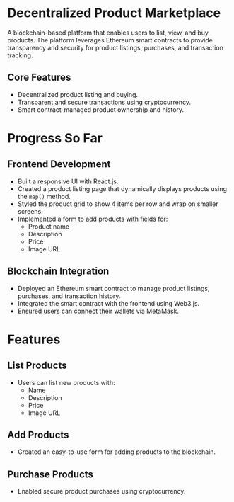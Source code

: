 # Decentralized Product Marketplace

A blockchain-based platform that enables users to list, view, and buy products. The platform leverages Ethereum smart contracts to provide transparency and security for product listings, purchases, and transaction tracking.

## Core Features

- Decentralized product listing and buying.
- Transparent and secure transactions using cryptocurrency.
- Smart contract-managed product ownership and history.

# Progress So Far

## Frontend Development

- Built a responsive UI with React.js.
- Created a product listing page that dynamically displays products using the `map()` method.
- Styled the product grid to show 4 items per row and wrap on smaller screens.
- Implemented a form to add products with fields for:
  - Product name
  - Description
  - Price
  - Image URL

## Blockchain Integration

- Deployed an Ethereum smart contract to manage product listings, purchases, and transaction history.
- Integrated the smart contract with the frontend using Web3.js.
- Ensured users can connect their wallets via MetaMask.

# Features

## List Products

- Users can list new products with:
  - Name
  - Description
  - Price
  - Image URL

## Add Products

- Created an easy-to-use form for adding products to the blockchain.

## Purchase Products

- Enabled secure product purchases using cryptocurrency.
